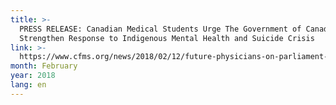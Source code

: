 ```yaml
---
title: >-
  PRESS RELEASE: Canadian Medical Students Urge The Government of Canada to
  Strengthen Response to Indigenous Mental Health and Suicide Crisis
link: >-
  https://www.cfms.org/news/2018/02/12/future-physicians-on-parliament-hill-tog.html
month: February
year: 2018
lang: en
---
```


